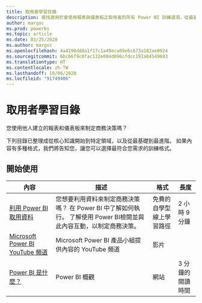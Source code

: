 ```yaml
---
title: 取用者學習目錄
description: 尋找適用於會使用報表與儀表板之取用者的所有 Power BI 訓練選項，從最基礎到最進階。
author: margoc
ms.prod: powerbi
ms.topic: article
ms.date: 03/25/2020
ms.author: margoc
ms.openlocfilehash: 4a4190dd8a1f17c1a49eca09e6c673a102ae0924
ms.sourcegitcommit: 6bc66f9c0fac132e004d096cfdcc191a04549683
ms.translationtype: HT
ms.contentlocale: zh-TW
ms.lasthandoff: 10/06/2020
ms.locfileid: "91749406"
---
```

# <a name="consumers-learning-catalog"></a>取用者學習目錄

您使用他人建立的報表和儀表板來制定商務決策嗎？ 

下列目錄已整理成從核心知識開始到特定領域，以及從最基礎到最進階。 如果內容有多種格式，我們將告知您，讓您可以選擇最符合您需求的訓練格式。

## <a name="get-started"></a>開始使用<a name="get-started"></a>
| 內容  | 描述  | 格式| 長度  |
|--------------------------------------------------------------------------------------------------|-----------------------------------------------------------------------------------------------------------------------------------------------------------------------------------------|---------------------------------------|-------------------|
| [利用 Power BI 取用資料](/learn/paths/consume-data-with-power-bi/) | 您想要利用資料來制定商務決策嗎？ 在 Power BI 中了解如何執行。 了解使用 Power BI檢閱並與此內容互動，以制定商務決策。 | 免費的自學型線上學習路徑 | 2 小時 9 分鐘  |
| [Microsoft Power BI YouTube 頻道](https://www.youtube.com/user/mspowerbi/videos) | Microsoft Power BI 產品小組提供內容的 YouTube 頻道  | 影片  |            |
| [Power BI 是什麼？](../fundamentals/power-bi-overview.md) | Power BI 概觀 | 網站  | 3 分鐘的閱讀時間 |